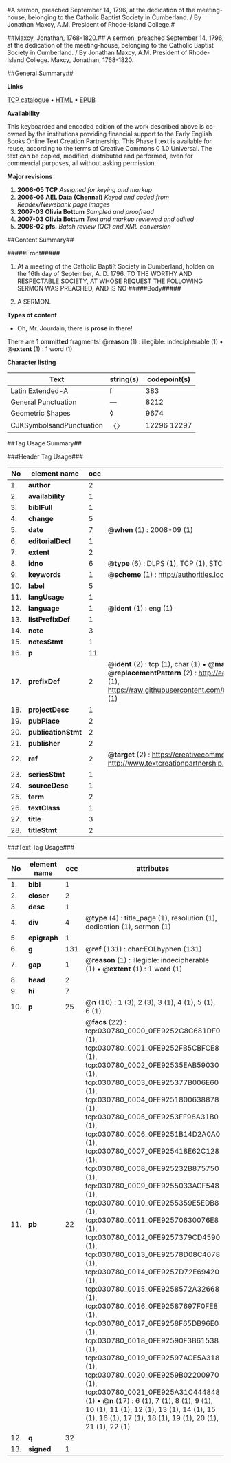 #A sermon, preached September 14, 1796, at the dedication of the meeting-house, belonging to the Catholic Baptist Society in Cumberland. / By Jonathan Maxcy, A.M. President of Rhode-Island College.#

##Maxcy, Jonathan, 1768-1820.##
A sermon, preached September 14, 1796, at the dedication of the meeting-house, belonging to the Catholic Baptist Society in Cumberland. / By Jonathan Maxcy, A.M. President of Rhode-Island College.
Maxcy, Jonathan, 1768-1820.

##General Summary##

**Links**

[TCP catalogue](http://www.ota.ox.ac.uk/tcp/)  • 
[HTML](http://tei.it.ox.ac.uk/tcp/Texts-HTML/free/N23/N23280.html)  • 
[EPUB](http://tei.it.ox.ac.uk/tcp/Texts-EPUB/free/N23/N23280.epub)

**Availability**

This keyboarded and encoded edition of the
	       work described above is co-owned by the institutions
	       providing financial support to the Early English Books
	       Online Text Creation Partnership. This Phase I text is
	       available for reuse, according to the terms of Creative
	       Commons 0 1.0 Universal. The text can be copied,
	       modified, distributed and performed, even for
	       commercial purposes, all without asking permission.

**Major revisions**

1. __2006-05__ __TCP__ *Assigned for keying and markup*
1. __2006-06__ __AEL Data (Chennai)__ *Keyed and coded from Readex/Newsbank page images*
1. __2007-03__ __Olivia Bottum__ *Sampled and proofread*
1. __2007-03__ __Olivia Bottum__ *Text and markup reviewed and edited*
1. __2008-02__ __pfs.__ *Batch review (QC) and XML conversion*

##Content Summary##

#####Front#####

1. At a meeting of the Catholic Baptiſt Society in Cumberland, holden on the 16th day of September, A. D. 1796.
TO THE WORTHY AND RESPECTABLE SOCIETY, AT WHOSE REQUEST THE FOLLOWING SERMON WAS PREACHED, AND IS NO
#####Body#####

1. A SERMON.

**Types of content**

  * Oh, Mr. Jourdain, there is **prose** in there!

There are 1 **ommitted** fragments! 
 @__reason__ (1) : illegible: indecipherable (1)  •  @__extent__ (1) : 1 word (1)

**Character listing**


|Text|string(s)|codepoint(s)|
|---|---|---|
|Latin Extended-A|ſ|383|
|General Punctuation|—|8212|
|Geometric Shapes|◊|9674|
|CJKSymbolsandPunctuation|〈〉|12296 12297|

##Tag Usage Summary##

###Header Tag Usage###

|No|element name|occ|attributes|
|---|---|---|---|
|1.|__author__|2||
|2.|__availability__|1||
|3.|__biblFull__|1||
|4.|__change__|5||
|5.|__date__|7| @__when__ (1) : 2008-09 (1)|
|6.|__editorialDecl__|1||
|7.|__extent__|2||
|8.|__idno__|6| @__type__ (6) : DLPS (1), TCP (1), STC (1), NOTIS (1), IMAGE-SET (1), EVANS-CITATION (1)|
|9.|__keywords__|1| @__scheme__ (1) : http://authorities.loc.gov/ (1)|
|10.|__label__|5||
|11.|__langUsage__|1||
|12.|__language__|1| @__ident__ (1) : eng (1)|
|13.|__listPrefixDef__|1||
|14.|__note__|3||
|15.|__notesStmt__|1||
|16.|__p__|11||
|17.|__prefixDef__|2| @__ident__ (2) : tcp (1), char (1)  •  @__matchPattern__ (2) : ([0-9\-]+):([0-9IVX]+) (1), (.+) (1)  •  @__replacementPattern__ (2) : http://eebo.chadwyck.com/downloadtiff?vid=$1&page=$2 (1), https://raw.githubusercontent.com/textcreationpartnership/Texts/master/tcpchars.xml#$1 (1)|
|18.|__projectDesc__|1||
|19.|__pubPlace__|2||
|20.|__publicationStmt__|2||
|21.|__publisher__|2||
|22.|__ref__|2| @__target__ (2) : https://creativecommons.org/publicdomain/zero/1.0/ (1), http://www.textcreationpartnership.org/docs/. (1)|
|23.|__seriesStmt__|1||
|24.|__sourceDesc__|1||
|25.|__term__|2||
|26.|__textClass__|1||
|27.|__title__|3||
|28.|__titleStmt__|2||


###Text Tag Usage###

|No|element name|occ|attributes|
|---|---|---|---|
|1.|__bibl__|1||
|2.|__closer__|2||
|3.|__desc__|1||
|4.|__div__|4| @__type__ (4) : title_page (1), resolution (1), dedication (1), sermon (1)|
|5.|__epigraph__|1||
|6.|__g__|131| @__ref__ (131) : char:EOLhyphen (131)|
|7.|__gap__|1| @__reason__ (1) : illegible: indecipherable (1)  •  @__extent__ (1) : 1 word (1)|
|8.|__head__|2||
|9.|__hi__|7||
|10.|__p__|25| @__n__ (10) : 1 (3), 2 (3), 3 (1), 4 (1), 5 (1), 6 (1)|
|11.|__pb__|22| @__facs__ (22) : tcp:030780_0000_0FE9252C8C681DF0 (1), tcp:030780_0001_0FE9252FB5CBFCE8 (1), tcp:030780_0002_0FE92535EAB59030 (1), tcp:030780_0003_0FE925377B006E60 (1), tcp:030780_0004_0FE9251800638878 (1), tcp:030780_0005_0FE9253FF98A31B0 (1), tcp:030780_0006_0FE9251B14D2A0A0 (1), tcp:030780_0007_0FE925418E62C128 (1), tcp:030780_0008_0FE925232B875750 (1), tcp:030780_0009_0FE9255033ACF548 (1), tcp:030780_0010_0FE9255359E5EDB8 (1), tcp:030780_0011_0FE92570630076E8 (1), tcp:030780_0012_0FE9257379CD4590 (1), tcp:030780_0013_0FE92578D08C4078 (1), tcp:030780_0014_0FE9257D72E69420 (1), tcp:030780_0015_0FE9258572A32668 (1), tcp:030780_0016_0FE92587697F0FE8 (1), tcp:030780_0017_0FE9258F65DB96E0 (1), tcp:030780_0018_0FE92590F3B61538 (1), tcp:030780_0019_0FE92597ACE5A318 (1), tcp:030780_0020_0FE9259B02200970 (1), tcp:030780_0021_0FE925A31C444848 (1)  •  @__n__ (17) : 6 (1), 7 (1), 8 (1), 9 (1), 10 (1), 11 (1), 12 (1), 13 (1), 14 (1), 15 (1), 16 (1), 17 (1), 18 (1), 19 (1), 20 (1), 21 (1), 22 (1)|
|12.|__q__|32||
|13.|__signed__|1||
